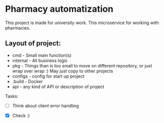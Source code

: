 # Pharmacy automatization

This project is made for university work. This microservice for working with pharmacies.

## Layout of project:
- cmd - Small main function(s)
- internal - All business logic 
- pkg - Things than is too small to move on different repository, or just wrap over wrap :) May just copy to other projects
- configs - config for start up project
- .build - Docker
- api - any kind of API or description of project

Tasks:
- [ ] Think about client error handling 
- [x] Check :)

